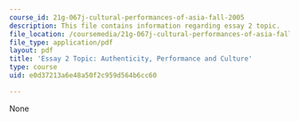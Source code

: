 ```yaml
---
course_id: 21g-067j-cultural-performances-of-asia-fall-2005
description: This file contains information regarding essay 2 topic.
file_location: /coursemedia/21g-067j-cultural-performances-of-asia-fall-2005/e0d37213a6e48a50f2c959d564b6cc60_MIT21G_067JF05_essay2auth.pdf
file_type: application/pdf
layout: pdf
title: 'Essay 2 Topic: Authenticity, Performance and Culture'
type: course
uid: e0d37213a6e48a50f2c959d564b6cc60

---
```

None